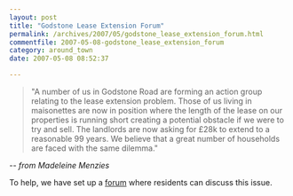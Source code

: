 ```yaml
---
layout: post
title: "Godstone Lease Extension Forum"
permalink: /archives/2007/05/godstone_lease_extension_forum.html
commentfile: 2007-05-08-godstone_lease_extension_forum
category: around_town
date: 2007-05-08 08:52:37

---
```


> "A number of us in Godstone Road are forming an action group relating to the lease extension problem. Those of us living in maisonettes are now in position where the length of the lease on our properties is running short creating a potential obstacle if we were to try and sell. The landlords are now asking for £28k to extend to a reasonable 99 years. We believe that a great number of households are faced with the same dilemma."

-- *from Madeleine Menzies*

To help, we have set up a [forum](/cgi-bin/yabb/YaBB.pl?board=lease) where residents can discuss this issue.
